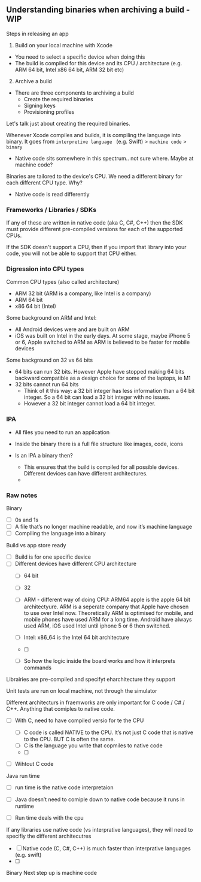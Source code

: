 ## Understanding binaries when archiving a build - WIP

Steps in releasing an app
1. Build on your local machine with Xcode
 - You need to select a specific device when doing this
 - The build is compiled for this device and its CPU / architecture (e.g. ARM 64 bit, Intel x86 64 bit, ARM 32 bit etc)

2. Archive a build
  - There are three components to archiving a build
    - Create the required binaries
    - Signing keys
    - Provisioning profiles

Let's talk just about creating the required binaries.

Whenever Xcode compiles and builds, it is compiling the language into binary.
It goes from `interpretive language ` (e.g. Swift) > `machine code` > `binary`
* Native code sits somewhere in this spectrum.. not sure where. Maybe at machine code?

Binaries are tailored to the device's CPU. We need a different binary for each different CPU type. Why?
* Native code is read differently


### Frameworks / Libraries / SDKs
If any of these are written in native code (aka C, C#, C++) then the SDK must provide different pre-compiled versions for each of the supported CPUs.

If the SDK doesn't support a CPU, then if you import that library into your code, you will not be able to support that CPU either.






### Digression into CPU types
Common CPU types (also called architecture)
* ARM 32 bit (ARM is a company, like Intel is a company)
* ARM 64 bit
* x86 64 bit (Intel)

Some background on ARM and Intel:
* All Android devices were and are built on ARM
* iOS was built on Intel in the early days. At some stage, maybe iPhone 5 or 6, Apple switched to ARM as ARM is believed to be faster for mobile devices

Some background on 32 vs 64 bits
* 64 bits can run 32 bits. However Apple have stopped making 64 bits backward compatible as a design choice for some of the laptops, ie M1
* 32 bits cannot run 64 bits
  * Think of it this way: a 32 bit integer has less information than a 64 bit integer. So a 64 bit can load a 32 bit integer with no issues.
  * However a 32 bit integer cannot load a 64 bit integer.



### IPA
* All files you need to run an appilcation
* Inside the binary there is a full file structure like images, code, icons
* Is an IPA a binary then?


  - This ensures that the build is compiled for all possible devices. Different devices can have different architectures.
  - 

### Raw notes

Binary
- [ ] 0s and 1s
- [ ] A file that’s no longer machine readable, and now it’s machine language
- [ ] Compiling the language into a binary

Build vs app store ready
- [ ] Build is for one specific device
- [ ] Different devices have different CPU architecture
    - [ ] 64 bit
    - [ ] 32 
    - [ ] ARM - different way of doing CPU: ARM64 apple is the apple 64 bit architectyure. ARM is a seperate company that Apple have chosen to use over Intel now. Theoretically ARM is optimised for mobile, and mobile phones have used ARM for a long time. Android have always used ARM, iOS used Intel until iphone 5 or 6 then switched.
    - [ ] Intel: x86_64 is the Intel 64 bit architecture
    - [ ] 
    - [ ] So how the logic inside the board works and how it interprets commands





Librairies are pre-compiled and specifyt eharchitecture they support


Unit tests are run on local machine, not through the simulator



Different architecturs in fraemworks are only important for C code / C# / C++. Anything that comiples to native code.
- [ ] With C, need to have compiled versio for te the CPU
    - [ ] C code is called NATIVE to the CPU. It’s not just C code that is native to the CPU. BUT C is often the same.
    - [ ] C is the language you write that copmiles to native code
    - [ ] 
- [ ] Wihtout C code


Java run time
- [ ] run time is the native code interpretaion
- [ ] Java doesn’t need to comiple down to native code because it runs in runtime
- [ ] Run time deals with the cpu



If any libraries use native code (vs interprative languages), they will need to specifiy the different architecutres
- [ ] Native code (C, C#, C++) is much faster than interprative languages (e.g. swift)
- [ ] 



Binary
Next step up is machine code
